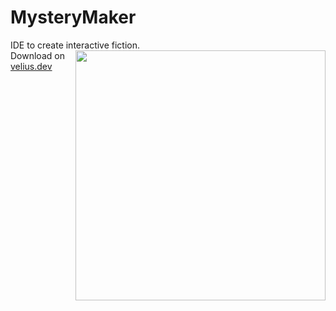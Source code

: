 # MysteryMaker
IDE to create interactive fiction.
<img src="https://user-images.githubusercontent.com/57133330/162634971-8fe1153b-1f3c-4590-b6b8-1065102ef399.png" height=400 align="right"/><br>
Download on [velius.dev](https://velius.dev/custom_pages/download.html)
